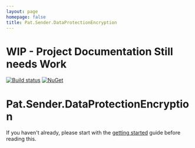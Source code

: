 ```yaml
---
layout: page
homepage: false
title: Pat.Sender.DataProtectionEncryption
---
```


# WIP - Project Documentation Still needs Work
[![Build status](https://ci.appveyor.com/api/projects/status/v5evinrotlovypk4?svg=true)](https://ci.appveyor.com/project/ilivewithian/pat-sender-dataprotectionencryption)
[![NuGet](https://img.shields.io/nuget/v/Pat.Sender.DataProtectionEncryption.svg)](https://www.nuget.org/packages/Pat.Sender.DataProtectionEncryption/)

# Pat.Sender.DataProtectionEncryption

If you haven't already, please start with the [getting started](/docs/) guide before reading this.

